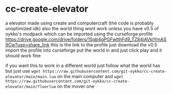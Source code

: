 # cc-create-elevator
a elevator made using create and computercraft (the code is probably unoptimized idk)
also the world thing wont work unless you have v0.5 of oykko's modpack which can be imported using the curseforge profile 
https://drive.google.com/drive/folders/1Sgb4gPGFwtthFd9_TZ84iAVkIYmAS9Cw?usp=share_link this is the link to the profile just download
the v0.5 import the profile into curseforge put the world in and just click play and it should work fine

if you want this to work in a different world just follow what the world has but just use ```wget https://raw.githubusercontent.com/git-oykko/cc-create-elevator/main/main.lua``` on the main computer and ```wget https://raw.githubusercontent.com/git-oykko/cc-create-elevator/main/floorlua``` on the mover one
